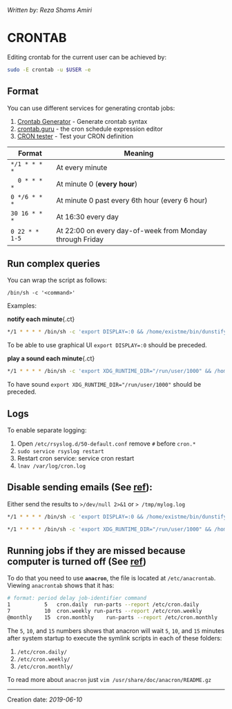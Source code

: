 _Written by: Reza Shams Amiri_

# CRONTAB

Editing crontab for the current user can be achieved by:

``` sh
sudo -E crontab -u $USER -e
```

## Format

You can use different services for generating crontab jobs:
1. [Crontab Generator][CGGCS]  - Generate crontab syntax
2. [crontab.guru][CGTCSEE]  - the cron schedule expression editor
3. [CRON tester][CTTYCD] - Test your CRON definition


| Format | Meaning |
| ------ | ------- |
| `*/1 * * * *` | At every minute |
| `  0 * * * *` | At minute 0 (**every hour**) |
| `0 */6 * * *` | At minute 0 past every 6th hour (every 6 hour) |
| `30 16 * * *` | At 16:30 every day |
| `0 22 * * 1-5` | At 22:00 on every day-of-week from Monday through Friday |

## Run complex queries

You can wrap the script as follows:

```
/bin/sh -c '<command>'
```

Examples:

**notify each minute**{.ct}

``` sh
*/1 * * * * /bin/sh -c 'export DISPLAY=:0 && /home/existme/bin/dunstify -p "Runs each minutes" "... $(date)" -i "done-38"'
```

To be able to use graphical UI `export DISPLAY=:0` should be preceded.

**play a sound each minute**{.ct}

``` sh
*/1 * * * * /bin/sh -c 'export XDG_RUNTIME_DIR="/run/user/1000" && /home/existme/bin/,ding'
```

To have sound `export XDG_RUNTIME_DIR="/run/user/1000"` should be preceded.

## Logs

To enable separate logging:

1. Open `/etc/rsyslog.d/50-default.conf` remove `#` before `cron.*`
2. `sudo service rsyslog restart`
3. Restart cron service: service cron restart
4. `lnav /var/log/cron.log`

## Disable sending emails (See [ref][DTMABCCOALOULSN]):

Either send the results to `>/dev/null 2>&1` or `> /tmp/mylog.log`

``` sh
*/1 * * * * /bin/sh -c 'export DISPLAY=:0 && /home/existme/bin/dunstify -p "Run each five minutes" "... $(date)" -i "done-38"' >/dev/null 2>&1

*/1 * * * * /bin/sh -c 'export XDG_RUNTIME_DIR="/run/user/1000" && /home/existme/bin/,ding' > /tmp/crontab.log
```
## Running jobs if they are missed because computer is turned off (See [ref][LJSUCWWHWCISDTTSF])
To do that you need to use **`anacron`**, the file is located at `/etc/anacrontab`. Viewing `anacrontab` shows that it has:
``` sh
# format: period delay job-identifier command
1	        5	cron.daily	run-parts --report /etc/cron.daily
7	        10	cron.weekly	run-parts --report /etc/cron.weekly
@monthly	15	cron.monthly	run-parts --report /etc/cron.monthly
```
The `5`, `10`, and `15` numbers shows that anacron will wait `5`, `10`, and `15` minutes after system startup to execute the symlink scripts in each of these folders:
1. `/etc/cron.daily/`
1. `/etc/cron.weekly/`
1. `/etc/cron.monthly/`

To read more about `anacron` just `vim /usr/share/doc/anacron/README.gz`
- - -

Creation date: _2019-06-10_

[CGGCS]: https://crontab-generator.org/
[DTMABCCOALOULSN]: https://www.cyberciti.biz/faq/disable-the-mail-alert-by-crontab-command/
[CGTCSEE]: https://crontab.guru
[CTTYCD]: http://cron.schlitt.info/index.php
[LJSUCWWHWCISDTTSF]: https://serverfault.com/a/52338/447489